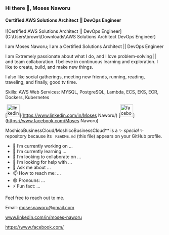 ### Hi there 👋, Moses Naworu
#### Certified AWS Solutions Architect || DevOps Engineer
![Certified AWS Solutions Architect || DevOps Engineer](C:\Users\brown\Downloads\AWS Solutions Architect  DevOps Engineer)

I am Moses Naworu; I am a Certified Solutions Architect || DevOps Engineer

I am Extremely passionate about what I do, and I love problem-solving || and team collaboration.
I believe in continuous learning and exploration. I like to create, build, and make new things.

I also like social gatherings, meeting new friends, running, reading, traveling, and finally, good tv time.

Skills: AWS Web Services: MYSQL, PostgreSQL, Lambda, ECS, EKS, ECR, Dockers, Kubernetes


[<img src='https://cdn.jsdelivr.net/npm/simple-icons@3.0.1/icons/linkedin.svg' alt='linkedin' height='40'>](https://www.linkedin.com/in/Moses Naworu/)  [<img src='https://cdn.jsdelivr.net/npm/simple-icons@3.0.1/icons/facebook.svg' alt='facebook' height='40'>](https://www.facebook.com/Moses Naworu)  




MoshicoBusinessCloud/MoshicoBusinessCloud** is a ✨ _special_ ✨ repository because its `
README.md` (this file) appears on your GitHub profile.

- 🔭 I’m currently working on ...
- 🌱 I’m currently learning ...
- 👯 I’m looking to collaborate on ...
- 🤔 I’m looking for help with ...
- 💬 Ask me about ...
- 📫 How to reach me: ...
- 😄 Pronouns: ...
- ⚡ Fun fact: ...

Feel free to reach out to me.

Email: mosesnaworu@gmail.com

www.linkedin.com/in/moses-naworu

https://www.facebook.com/
